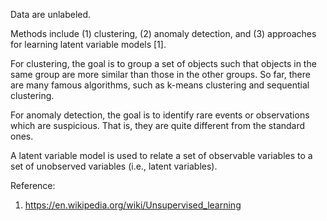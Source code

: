 Data are unlabeled.

Methods include (1) clustering, (2) anomaly detection, and (3) approaches for learning latent variable models [1]. 

For clustering, the goal is to group a set of objects such that objects in the same group are more similar than those in the other groups. So far, there are many famous algorithms, such as k-means clustering and sequential clustering. 

For anomaly detection, the goal is to identify rare events or observations which are suspicious. That is, they are quite different from the standard ones. 

A latent variable model is used to relate a set of observable variables to a set of unobserved variables (i.e., latent variables).

Reference:
1. https://en.wikipedia.org/wiki/Unsupervised_learning
